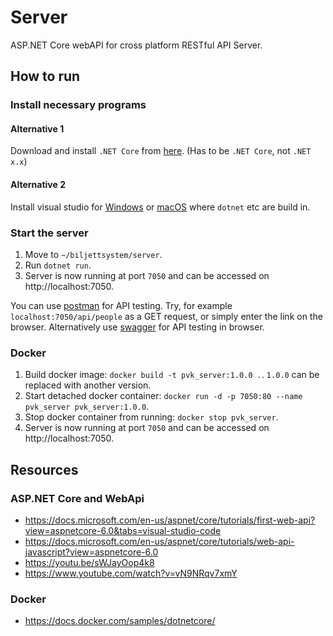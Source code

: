 # Server
ASP.NET Core webAPI for cross platform RESTful API Server.

## How to run
### Install necessary programs
#### Alternative 1
Download and install `.NET Core` from [here](https://dotnet.microsoft.com/en-us/download/dotnet). (Has to be `.NET Core`, not `.NET x.x`)

#### Alternative 2
Install visual studio for [Windows](https://visualstudio.microsoft.com/vs/) or [macOS](https://visualstudio.microsoft.com/vs/mac/) where `dotnet` etc are build in.

### Start the server
1. Move to `~/biljettsystem/server`.
1. Run `dotnet run`.
1. Server is now running at port `7050` and can be accessed on http://localhost:7050.

You can use [postman](https://www.postman.com/downloads/) for API testing. Try, for example `localhost:7050/api/people` as a GET request, or simply enter the link on the browser. Alternatively use [swagger](http://localhost:7050/swagger) for API testing in browser.

### Docker
1. Build docker image: `docker build -t pvk_server:1.0.0 .`. `1.0.0` can be replaced with another version.
1. Start detached docker container: `docker run -d -p 7050:80 --name pvk_server pvk_server:1.0.0`.
1. Stop docker container from running: `docker stop pvk_server`.
1. Server is now running at port `7050` and can be accessed on http://localhost:7050.

## Resources
### ASP.NET Core and WebApi
* https://docs.microsoft.com/en-us/aspnet/core/tutorials/first-web-api?view=aspnetcore-6.0&tabs=visual-studio-code
* https://docs.microsoft.com/en-us/aspnet/core/tutorials/web-api-javascript?view=aspnetcore-6.0
* https://youtu.be/sWJayOop4k8
* https://www.youtube.com/watch?v=vN9NRqv7xmY

### Docker
* https://docs.docker.com/samples/dotnetcore/
